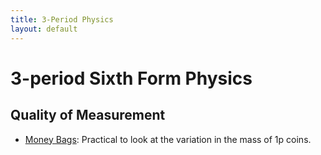 ```yaml
---
title: 3-Period Physics
layout: default
---
```

# 3-period Sixth Form Physics

## Quality of Measurement
* [Money Bags](money-bags.docx): Practical to look at the variation in the mass of 1p coins.